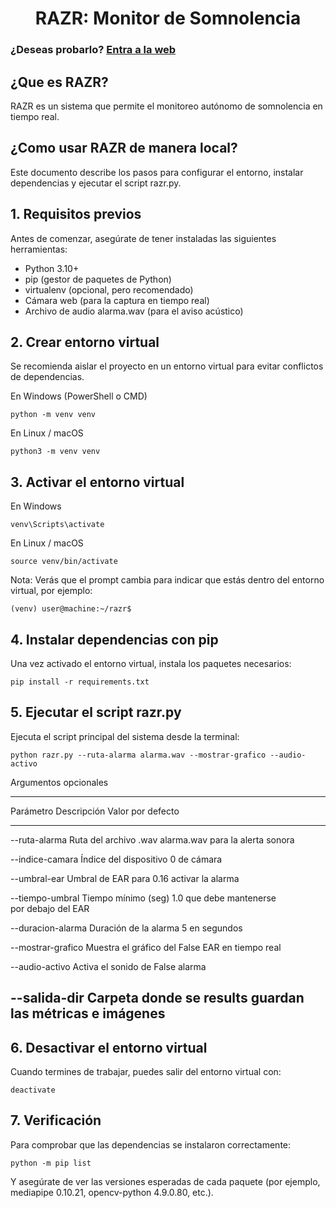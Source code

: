 <h1 align="center">RAZR: Monitor de Somnolencia</h1>

### ¿Deseas probarlo? [Entra a la web](https://seminarioa.github.io/RAZR/)

<h2>¿Que es RAZR?</h2>

RAZR es un sistema que permite el monitoreo autónomo de
somnolencia en tiempo real.

<h2>¿Como usar RAZR de manera local?</h2>
Este documento describe los pasos para configurar el entorno, instalar
dependencias y ejecutar el script razr.py.

<h2>1. Requisitos previos</h2>

Antes de comenzar, asegúrate de tener instaladas las siguientes
herramientas:

-   Python 3.10+
-   pip (gestor de paquetes de Python)
-   virtualenv (opcional, pero recomendado)
-   Cámara web (para la captura en tiempo real)
-   Archivo de audio alarma.wav (para el aviso acústico)

<h2>2. Crear entorno virtual</h2>

Se recomienda aislar el proyecto en un entorno virtual para evitar
conflictos de dependencias.

En Windows (PowerShell o CMD)

    python -m venv venv

En Linux / macOS

    python3 -m venv venv

<h2>3. Activar el entorno virtual</h2>

En Windows

    venv\Scripts\activate

En Linux / macOS

    source venv/bin/activate

Nota: Verás que el prompt cambia para indicar que estás dentro del
entorno virtual, por ejemplo:

    (venv) user@machine:~/razr$

<h2>4. Instalar dependencias con pip</h2>

Una vez activado el entorno virtual, instala los paquetes necesarios:

    pip install -r requirements.txt

<h2>5. Ejecutar el script razr.py</h2>

Ejecuta el script principal del sistema desde la terminal:

    python razr.py --ruta-alarma alarma.wav --mostrar-grafico --audio-activo

Argumentos opcionales

  ------------------------------------------------------------------------
  Parámetro           Descripción            Valor por defecto
  ------------------- ---------------------- -----------------------------
  --ruta-alarma       Ruta del archivo .wav  alarma.wav
                      para la alerta sonora  

  --indice-camara     Índice del dispositivo 0
                      de cámara              

  --umbral-ear        Umbral de EAR para     0.16
                      activar la alarma      

  --tiempo-umbral     Tiempo mínimo (seg)    1.0
                      que debe mantenerse    
                      por debajo del EAR     

  --duracion-alarma   Duración de la alarma  5
                      en segundos            

  --mostrar-grafico   Muestra el gráfico del False
                      EAR en tiempo real     

  --audio-activo      Activa el sonido de    False
                      alarma                 

  --salida-dir        Carpeta donde se       results
                      guardan las métricas e 
                      imágenes               
  ------------------------------------------------------------------------

<h2>6. Desactivar el entorno virtual</h2>

Cuando termines de trabajar, puedes salir del entorno virtual con:

    deactivate

<h2>7. Verificación</h2>

Para comprobar que las dependencias se instalaron correctamente:

    python -m pip list

Y asegúrate de ver las versiones esperadas de cada paquete (por ejemplo,
mediapipe 0.10.21, opencv-python 4.9.0.80, etc.).
